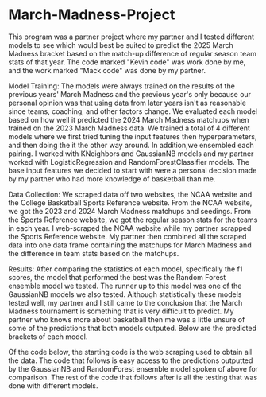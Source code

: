 # March-Madness-Project
This program was a partner project where my partner and I tested different models to see which
would best be suited to predict the 2025 March Madness bracket based on the match-up difference of regular season team
stats of that year.
The code marked "Kevin code" was work done by me, and the work marked "Mack code" was done by my partner.


Model Training:
The models were always trained on the results of the previous years' March Madness and the previous year's only because
our personal opinion was that using data from later years isn't as reasonable since teams, coaching, and other factors change.
We evaluated each model based on how well it predicted the 2024 March Madness matchups when trained on the 2023 March Madness data.
We trained a total of 4 different models where we first tried tuning the input features then hyperparameters, and then doing the
it the other way around. In addition,we ensembled each pairing. I worked with KNeighbors and GaussianNB models and my partner
worked with LogisticRegression and RandomForestClassifier models.
The base input features we decided to start with were a personal decision made by my partner who had more 
knowledge of basketball than me.


Data Collection:
We scraped data off two websites, the NCAA website and the College Basketball Sports Reference website. From the NCAA website,
we got the 2023 and 2024 March Madness matchups and seedings. From the Sports Reference website, we got the regular season
stats for the teams in each year.
I web-scraped the NCAA website while my partner scrapped the Sports Reference website. My partner then combined all the scraped data
into one data frame containing the matchups for March Madness and the difference in team stats based on the matchups.


Results:
After comparing the statistics of each model, specifically the f1 scores, the model that performed the best was the Random Forest
ensemble model we tested. The runner up to this model was one of the GaussianNB models we also tested. Although statistically these
models tested well, my partner and I still came to the conclusion that the March Madness tournament is something that is very difficult
to predict. My partner who knows more about basketball then me was a little unsure of some of the predictions that both models outputed.
Below are the predicted brackets of each model.

Of the code below, the starting code is the web scraping used to obtain all the data. The code that follows is easy access to the
predictions outputted by the GaussianNB and RandomForest ensemble model spoken of above for comparison.
The rest of the code that follows after is all the testing that was done with different models.
